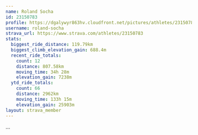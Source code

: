 ```yaml
---
name: Roland Socha
id: 23150783
profile: https://dgalywyr863hv.cloudfront.net/pictures/athletes/23150783/14745672/4/large.jpg
username: roland-socha
strava_url: https://www.strava.com/athletes/23150783
stats:
  biggest_ride_distance: 119.79km
  biggest_climb_elevation_gain: 688.4m
  recent_ride_totals:
    count: 12
    distance: 807.58km
    moving_time: 34h 28m
    elevation_gain: 7238m
  ytd_ride_totals:
    count: 66
    distance: 2962km
    moving_time: 133h 15m
    elevation_gain: 25903m
layout: strava_member
--- 
```

...
